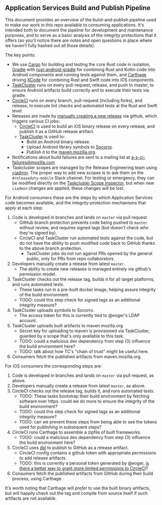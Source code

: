 ## Application Services Build and Publish Pipeline

This document provides an overview of the build-and-publish pipeline used to make our work
in this repo available to consuming applications. It's intended both to document the pipeline
for development and maintenance purposes, and to serve as a basic analysis of the integrity
protections that it offers (so you'll notice there are notes and open questions in place where
we haven't fully hashed out all those details).

The key points:

* We use [Cargo](https://github.com/rust-lang/cargo) for building and testing the core Rust code in isolation,
  [Gradle](https://gradle.org/) with [rust-android-gradle](https://github.com/mozilla/rust-android-gradle)
  for combining Rust and Kotlin code into Android components and running tests against them,
  and [Carthage](https://github.com/Carthage/Carthage) driving [XCode](../xconfig)
  for combining Rust and Swift code into iOS components.
* [TaskCluster](../automation/taskcluster/README.md) runs on every pull-request, release,
  and push to master, to ensure Android artifacts build correctly and to execute their
  tests via gradle.
* [CircleCI](../.circleci/config.yml) runs on every branch, pull-request (including forks), and release,
  to execute lint checks and automated tests at the Rust and Swift level.
* Releases are made by [manually creating a new release](./howtos/cut-a-new-release.md) via github,
  which triggers various CI jobs:
    * [CircleCI](../.circleci/config.yml) is used to build an iOS binary release on every release,
      and publish it as a GitHub release artifact.
    * [TaskCluster](../automation/taskcluster/README.md) is used to:
        * Build an Android binary release.
        * Upload Android library symbols to [Socorro](https://wiki.mozilla.org/Socorro).
        * Publish it to the [maven.mozilla.org](https://maven.mozilla.org).
* Notifications about build failures are sent to a mailing list at
  [a-s-ci-failures@mozilla.com](https://groups.google.com/a/mozilla.com/forum/#!forum/a-s-ci-failures)
* Taskcluster scopes are managed by the Release Engineering team using [ciadmin](https://hg.mozilla.org/ci/ci-admin/). The proper way to
  add new scopes is to ask them on the `#releaseduty-mobile` Slack channel.
  For testing or emergency, they can be modified directly on the [Taskcluster Scope Inspector](https://firefox-ci-tc.services.mozilla.com/auth/scopes/),
  but when new `ciadmin` changes are applied, these changes will be lost.

For Android consumers these are the steps by which Application Services code becomes available,
and the integrity-protection mechanisms that apply at each step:

1. Code is developed in branches and lands on `master` via pull request.
    * GitHub branch protection prevents code being pushed to `master` without review,
      and requires signed tags (but doesn't check *who* they're signed by).
    * CircleCI and TaskCluster run automated tests against the code, but do not have
      the ability to push modified code back to GitHub thanks to the above branch protection.
      * TaskCluster jobs do not run against PRs opened by the general public,
        only for PRs from repo collaborators.
2. Developers manually create a release from latest `master`.
    * The ability to create new releases is managed entirely via github's permission model.
3. TaskCluster checks out the release tag, builds it for all target platforms, and runs automated tests.
    * These tasks run in a pre-built docker image, helping assure integrity of the build environment.
    * TODO: could this step check for signed tags as an additional integrity measure?
5. TaskCluster uploads symbols to Socorro.
    * The access token for this is currently tied to @eoger's LDAP account.
5. TaskCluster uploads built artifacts to maven.mozilla.org
    * Secret key for uploading to maven is provisioned via TaskCluster,
      guarded by a scope that's only available to this task.
    * TODO: could a malicious dev dependency from step (3) influence the build environment here?
    * TODO: talk about how TC's "chain of trust" might be useful here.
6. Consumers fetch the published artifacts from maven.mozilla.org.

For iOS consumers the corresponding steps are:

1. Code is developed in branches and lands on `master` via pull request, as above.
2. Developers manually create a release from latest `master`, as above.
3. CircleCI checks out the release tag, builds it, and runs automated tests.
    * TODO: These tasks bootstrap their build environment by fetching software over https.
      could we do more to ensure the integrity of the build environment?
    * TODO: could this step check for signed tags as an additional integrity measure?
    * TODO: can we prevent these steps from being able to see the tokens used
      for publishing in subsequent steps?
4. CircleCI runs Carthage to assemble a zipfile of built frameworks.
    * TODO: could a malicious dev dependency from step (3) influence the build environment here?
5. CircleCI uses [dpl](https://github.com/travis-ci/dpl) to publish to GitHub as a release artifact.
    * CircleCI config contains a github token with appropriate permissions to add release artifacts.
    * TODO: this is currently a personal token generated by @eoger,
      [is there a better way to grant more limited permissions to CircleCI](https://github.com/mozilla/application-services/issues/871)?
6. Consumers fetch the published artifacts from GitHub during their build process,
   using Carthage.

It's worth noting that Carthage will *prefer* to use the built binary artifacts,
but will happily check out the tag and compile from source itself if such artifacts
are not available.
